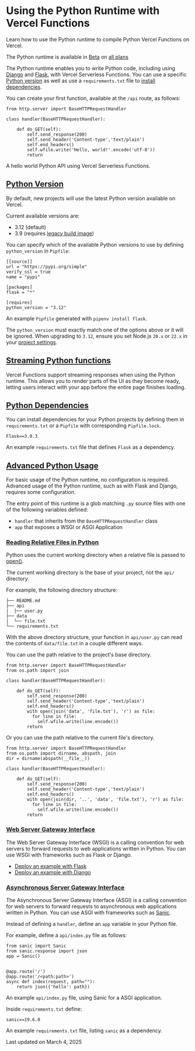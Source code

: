 # Using the Python Runtime with Vercel Functions

Learn how to use the Python runtime to compile Python Vercel Functions on Vercel.

The Python runtime is available in [Beta](/docs/release-phases#beta) on [all plans](/docs/plans)

The Python runtime enables you to write Python code, including using [Django](https://vercel.com/new/git/external?repository-url=https://github.com/vercel/examples/tree/main/python/django) and [Flask](https://vercel.com/new/git/external?repository-url=https://github.com/vercel/examples/tree/main/python/flask), with Vercel Serverless Functions. You can use a specific [Python version](#python-version) as well as use a `requirements.txt` file to [install dependencies](#python-dependencies).

You can create your first function, available at the `/api` route, as follows:

```
from http.server import BaseHTTPRequestHandler
 
class handler(BaseHTTPRequestHandler):
 
    def do_GET(self):
        self.send_response(200)
        self.send_header('Content-type','text/plain')
        self.end_headers()
        self.wfile.write('Hello, world!'.encode('utf-8'))
        return
```

A hello world Python API using Vercel Serverless Functions.

## [Python Version](#python-version)

By default, new projects will use the latest Python version available on Vercel.

Current available versions are:

*   3.12 (default)
*   3.9 (requires [legacy build image](/docs/builds/build-image/build-image#legacy-build-image))

You can specify which of the available Python versions to use by defining `python_version` in `Pipfile`:

```
[[source]]
url = "https://pypi.org/simple"
verify_ssl = true
name = "pypi"
 
[packages]
flask = "*"
 
[requires]
python_version = "3.12"
```

An example `Pipfile` generated with `pipenv install flask`.

The `python_version` must exactly match one of the options above or it will be ignored. When upgrading to `3.12`, ensure you set Node.js `20.x` or `22.x` in your [project settings](/docs/functions/runtimes/node-js#setting-the-node.js-version-in-project-settings).

## [Streaming Python functions](#streaming-python-functions)

Vercel Functions support streaming responses when using the Python runtime. This allows you to render parts of the UI as they become ready, letting users interact with your app before the entire page finishes loading.

## [Python Dependencies](#python-dependencies)

You can install dependencies for your Python projects by defining them in `requirements.txt` or a `Pipfile` with corresponding `Pipfile.lock`.

```
Flask==3.0.3
```

An example `requirements.txt` file that defines `Flask` as a dependency.

## [Advanced Python Usage](#advanced-python-usage)

For basic usage of the Python runtime, no configuration is required. Advanced usage of the Python runtime, such as with Flask and Django, requires some configuration.

The entry point of this runtime is a glob matching `.py` source files with one of the following variables defined:

*   `handler` that inherits from the `BaseHTTPRequestHandler` class
*   `app` that exposes a WSGI or ASGI Application

### [Reading Relative Files in Python](#reading-relative-files-in-python)

Python uses the current working directory when a relative file is passed to [open()](https://docs.python.org/3/library/functions.html#open).

The current working directory is the base of your project, not the `api/` directory.

For example, the following directory structure:

```
├── README.md
├── api
|  ├── user.py
├── data
|  └── file.txt
└── requirements.txt
```

With the above directory structure, your function in `api/user.py` can read the contents of `data/file.txt` in a couple different ways.

You can use the path relative to the project's base directory.

```
from http.server import BaseHTTPRequestHandler
from os.path import join
 
class handler(BaseHTTPRequestHandler):
 
    def do_GET(self):
        self.send_response(200)
        self.send_header('Content-type','text/plain')
        self.end_headers()
        with open(join('data', 'file.txt'), 'r') as file:
          for line in file:
            self.wfile.write(line.encode())
        return
```

Or you can use the path relative to the current file's directory.

```
from http.server import BaseHTTPRequestHandler
from os.path import dirname, abspath, join
dir = dirname(abspath(__file__))
 
class handler(BaseHTTPRequestHandler):
 
    def do_GET(self):
        self.send_response(200)
        self.send_header('Content-type','text/plain')
        self.end_headers()
        with open(join(dir, '..', 'data', 'file.txt'), 'r') as file:
          for line in file:
            self.wfile.write(line.encode())
        return
```

### [Web Server Gateway Interface](#web-server-gateway-interface)

The Web Server Gateway Interface (WSGI) is a calling convention for web servers to forward requests to web applications written in Python. You can use WSGI with frameworks such as Flask or Django.

*   [Deploy an example with Flask](https://vercel.com/new/git/external?repository-url=https://github.com/vercel/examples/tree/main/python/flask)
*   [Deploy an example with Django](https://vercel.com/new/git/external?repository-url=https://github.com/vercel/examples/tree/main/python/django)

### [Asynchronous Server Gateway Interface](#asynchronous-server-gateway-interface)

The Asynchronous Server Gateway Interface (ASGI) is a calling convention for web servers to forward requests to asynchronous web applications written in Python. You can use ASGI with frameworks such as [Sanic](https://sanic.readthedocs.io).

Instead of defining a `handler`, define an `app` variable in your Python file.

For example, define a `api/index.py` file as follows:

```
from sanic import Sanic
from sanic.response import json
app = Sanic()
 
 
@app.route('/')
@app.route('/<path:path>')
async def index(request, path=""):
    return json({'hello': path})
```

An example `api/index.py` file, using Sanic for a ASGI application.

Inside `requirements.txt` define:

```
sanic==19.6.0
```

An example `requirements.txt` file, listing `sanic` as a dependency.

Last updated on March 4, 2025
